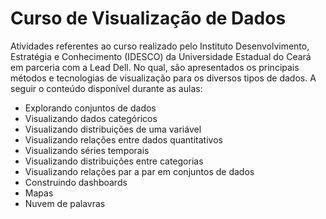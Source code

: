 # **Curso de Visualização de Dados**

Atividades referentes ao curso realizado pelo Instituto Desenvolvimento, Estratégia e Conhecimento (IDESCO) da Universidade Estadual do Ceará em parceria com a Lead Dell. No qual, são apresentados os principais métodos e tecnologias de visualização para os diversos tipos de dados. A seguir o conteúdo disponível durante as aulas:
- Explorando conjuntos de dados
- Visualizando dados categóricos
- Visualizando distribuições de uma variável
- Visualizando relações entre dados quantitativos
- Visualizando séries temporais
- Visualizando distribuições entre categorias
- Visualizando relações par a par em conjuntos de dados
- Construindo dashboards
- Mapas
- Nuvem de palavras


